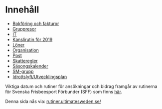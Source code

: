 # Innehåll

* [Bokföring och fakturor](./bokforing_och_fakturor.md)
* [Gruppresor](./gruppresor.md) 
* [IT](./it.md)
* [Kanslirutin för 2019](./kansliet-2019.md)
* [Löner](./loner.md)
* [Organisation](./organisation.md)
* [Post](./post.md)
* [Skatteregler](./arbetsgivare.md)
* [Säsongskalender](./sasongskalender.md)
* [SM-grupp](./sm-grupp.md)
* [Idrottslyft/Utvecklingsplan](./idrottslyft.md)


Viktiga datum och rutiner för ansökningar och bidrag framgår av rutinerna för Svenska Frisbeesport Förbunder (SFF) 
som finns [här](http://styrelse.frisbeesport.se/sff-rutiner).

Denna sida nås via: [rutiner.ultimatesweden.se/](http://rutiner.ultimatesweden.se/)

